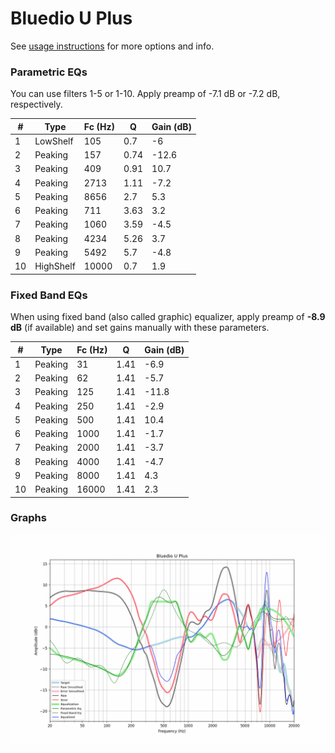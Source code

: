 # Bluedio U Plus
See [usage instructions](https://github.com/jaakkopasanen/AutoEq#usage) for more options and info.

### Parametric EQs
You can use filters 1-5 or 1-10. Apply preamp of -7.1 dB or -7.2 dB, respectively.

|   # | Type      |   Fc (Hz) |    Q |   Gain (dB) |
|-----|-----------|-----------|------|-------------|
|   1 | LowShelf  |       105 | 0.7  |        -6   |
|   2 | Peaking   |       157 | 0.74 |       -12.6 |
|   3 | Peaking   |       409 | 0.91 |        10.7 |
|   4 | Peaking   |      2713 | 1.11 |        -7.2 |
|   5 | Peaking   |      8656 | 2.7  |         5.3 |
|   6 | Peaking   |       711 | 3.63 |         3.2 |
|   7 | Peaking   |      1060 | 3.59 |        -4.5 |
|   8 | Peaking   |      4234 | 5.26 |         3.7 |
|   9 | Peaking   |      5492 | 5.7  |        -4.8 |
|  10 | HighShelf |     10000 | 0.7  |         1.9 |

### Fixed Band EQs
When using fixed band (also called graphic) equalizer, apply preamp of **-8.9 dB** (if available) and set gains manually with these parameters.

|   # | Type    |   Fc (Hz) |    Q |   Gain (dB) |
|-----|---------|-----------|------|-------------|
|   1 | Peaking |        31 | 1.41 |        -6.9 |
|   2 | Peaking |        62 | 1.41 |        -5.7 |
|   3 | Peaking |       125 | 1.41 |       -11.8 |
|   4 | Peaking |       250 | 1.41 |        -2.9 |
|   5 | Peaking |       500 | 1.41 |        10.4 |
|   6 | Peaking |      1000 | 1.41 |        -1.7 |
|   7 | Peaking |      2000 | 1.41 |        -3.7 |
|   8 | Peaking |      4000 | 1.41 |        -4.7 |
|   9 | Peaking |      8000 | 1.41 |         4.3 |
|  10 | Peaking |     16000 | 1.41 |         2.3 |

### Graphs
![](./Bluedio%20U%20Plus.png)
